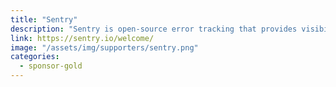 ```yaml
---
title: "Sentry"
description: "Sentry is open-source error tracking that provides visibility across your entire stack, giving you the details you need to fix your bugs."
link: https://sentry.io/welcome/
image: "/assets/img/supporters/sentry.png"
categories:
  - sponsor-gold
---
```

